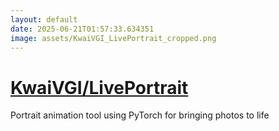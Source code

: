 ```yaml
---
layout: default
date: 2025-06-21T01:57:33.634351
image: assets/KwaiVGI_LivePortrait_cropped.png
---
```


# [KwaiVGI/LivePortrait](https://github.com/KwaiVGI/LivePortrait)

Portrait animation tool using PyTorch for bringing photos to life
